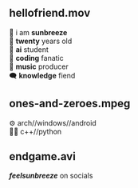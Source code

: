 ## hellofriend.mov
🦋 i am **sunbreeze**  
🧑 **twenty** years old  
🧠 **ai** student   
🔧 **coding** fanatic  
🎵 **music** producer    
🗨️ **knowledge** fiend  
## ones-and-zeroes.mpeg
️⚙️ arch//windows//android  
👨‍💻 c++//python


## endgame.avi
***feelsunbreeze*** on socials
